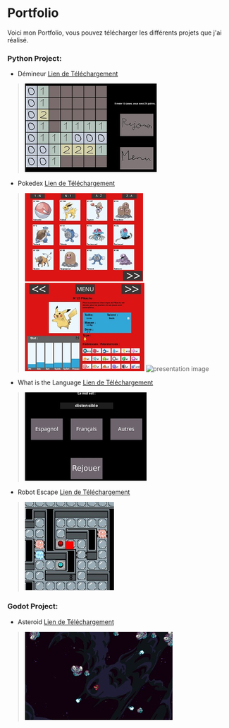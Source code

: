 # Portfolio
Voici mon Portfolio, vous pouvez télécharger les différents projets que j'ai réalisé.

### Python Project:
- Démineur [Lien de Téléchargement](https://github/Nathan-GUYARD/)
> ![presentation image](/asset/img/demineur.jpeg)
- Pokedex [Lien de Téléchargement](https://github/Nathan-GUYARD/)
> ![presentation image](/asset/img/pokedex1.jpeg) ![presentation image](/asset/img/pokedex2.jpeg) ![presentation image](/asset/img/pokedex3.jpeg)
- What is the Language [Lien de Téléchargement](https://github/Nathan-GUYARD/)
> ![presentation image](/asset/img/WITL.jpeg)
- Robot Escape [Lien de Téléchargement](https://github/Nathan-GUYARD/)
> ![presentation image](/asset/img/robot_escape.jpeg)

### Godot Project:
- Asteroid [Lien de Téléchargement](https://github/Nathan-GUYARD/)
> ![presentation image](/asset/img/asteroid.jpeg)
